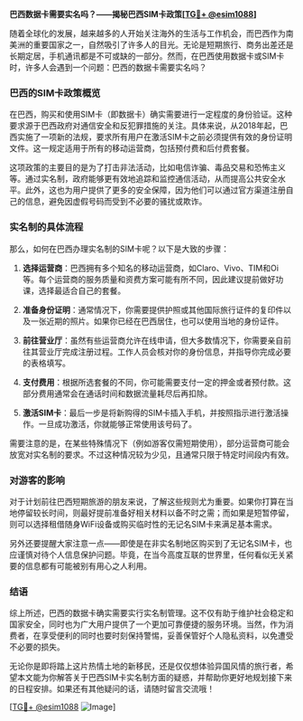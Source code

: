 **巴西数据卡需要实名吗？——揭秘巴西SIM卡政策[[TG💪+ @esim1088](https://t.me/s/esim1088)]**

随着全球化的发展，越来越多的人开始关注海外的生活与工作机会，而巴西作为南美洲的重要国家之一，自然吸引了许多人的目光。无论是短期旅行、商务出差还是长期定居，手机通讯都是不可或缺的一部分。然而，在巴西使用数据卡或SIM卡时，许多人会遇到一个问题：巴西的数据卡需要实名吗？

### 巴西的SIM卡政策概览

在巴西，购买和使用SIM卡（即数据卡）确实需要进行一定程度的身份验证。这种要求源于巴西政府对通信安全和反犯罪措施的关注。具体来说，从2018年起，巴西实施了一项新的法规，要求所有用户在激活SIM卡之前必须提供有效的身份证明文件。这一规定适用于所有的移动运营商，包括预付费和后付费套餐。

这项政策的主要目的是为了打击非法活动，比如电信诈骗、毒品交易和恐怖主义等。通过实名制，政府能够更有效地追踪和监控通信活动，从而提高公共安全水平。此外，这也为用户提供了更多的安全保障，因为他们可以通过官方渠道注册自己的信息，避免因虚假号码而受到不必要的骚扰或欺诈。

### 实名制的具体流程

那么，如何在巴西办理实名制的SIM卡呢？以下是大致的步骤：

1. **选择运营商**：巴西拥有多个知名的移动运营商，如Claro、Vivo、TIM和Oi等。每个运营商的服务质量和资费方案可能有所不同，因此建议提前做好功课，选择最适合自己的套餐。

2. **准备身份证明**：通常情况下，你需要提供护照或其他国际旅行证件的复印件以及一张近期的照片。如果你已经在巴西居住，也可以使用当地的身份证件。

3. **前往营业厅**：虽然有些运营商允许在线申请，但大多数情况下，你需要亲自前往其营业厅完成注册过程。工作人员会核对你的身份信息，并指导你完成必要的表格填写。

4. **支付费用**：根据所选套餐的不同，你可能需要支付一定的押金或者预付款。这部分费用通常会在通话时间和数据流量耗尽后再扣除。

5. **激活SIM卡**：最后一步是将新购得的SIM卡插入手机，并按照指示进行激活操作。一旦成功激活，你就能够正常使用该号码了。

需要注意的是，在某些特殊情况下（例如游客仅需短期使用），部分运营商可能会放宽对实名制的要求。不过这种情况较为少见，且通常只限于特定时间段内有效。

### 对游客的影响

对于计划前往巴西短期旅游的朋友来说，了解这些规则尤为重要。如果你打算在当地停留较长时间，则最好提前准备好相关材料以备不时之需；而如果是短暂停留，则可以选择租借随身WiFi设备或购买临时性的无记名SIM卡来满足基本需求。

另外还要提醒大家注意一点——即使是在非实名制地区购买到了无记名SIM卡，也应谨慎对待个人信息保护问题。毕竟，在当今高度互联的世界里，任何看似无关紧要的信息都有可能被别有用心之人利用。

### 结语

综上所述，巴西的数据卡确实需要实行实名制管理。这不仅有助于维护社会稳定和国家安全，同时也为广大用户提供了一个更加可靠便捷的服务环境。当然，作为消费者，在享受便利的同时也要时刻保持警惕，妥善保管好个人隐私资料，以免遭受不必要的损失。

无论你是即将踏上这片热情土地的新移民，还是仅仅想体验异国风情的旅行者，希望本文能为你解答关于巴西SIM卡实名制方面的疑惑，并帮助你更好地规划接下来的日程安排。如果还有其他疑问的话，请随时留言交流哦！

[[TG💪+ @esim1088](https://t.me/s/esim1088) ![Image](https://i.postimg.cc/4NQfJmqS/Snipaste-2025-05-13-00-14-12.png)]
